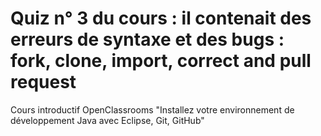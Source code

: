 # Quiz n° 3 du cours : il contenait des erreurs de syntaxe et des bugs : fork, clone, import, correct and pull request

Cours introductif OpenClassrooms "Installez votre environnement de développement Java avec Eclipse, Git, GitHub"